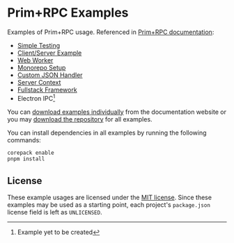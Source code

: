 # Prim+RPC Examples

Examples of Prim+RPC usage. Referenced in
[Prim+RPC documentation](http://prim.doseofted.com/docs/examples):

- [Simple Testing](./simple-test/)
- [Client/Server Example](./client-server/)
- [Web Worker](./web-worker)
- [Monorepo Setup](./monorepo-setup)
- [Custom JSON Handler](./custom-handler)
- [Server Context](./server-context)
- [Fullstack Framework](./fullstack-framework)
- Electron IPC[^1]

You can
[download examples individually](http://prim.doseofted.com/docs/examples) from
the documentation website or you may
[download the repository](https://github.com/doseofted/prim-rpc-examples) for
all examples.

You can install dependencies in all examples by running the following commands:

```zsh
corepack enable
pnpm install
```

## License

These example usages are licensed under the [MIT license](./LICENSE.md). Since
these examples may be used as a starting point, each project's `package.json`
license field is left as `UNLICENSED`.

[^1]: Example yet to be created
